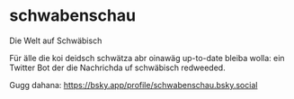 # schwabenschau

Die Welt auf Schwäbisch

Für älle die koi deidsch schwätza abr oinawäg up-to-date bleiba wolla: ein Twitter Bot der die Nachrichda uf schwäbisch redweeded.

Gugg dahana: https://bsky.app/profile/schwabenschau.bsky.social
